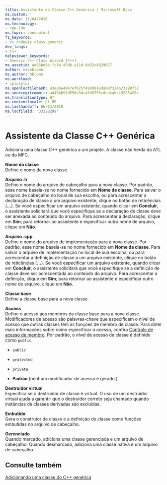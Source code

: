 ```yaml
---
title: Assistente da Classe C++ Genérica | Microsoft Docs
ms.custom: ''
ms.date: 11/04/2016
ms.technology:
- cpp-ide
ms.topic: conceptual
f1_keywords:
- vc.codewiz.class.generic
dev_langs:
- C++
helpviewer_keywords:
- Generic C++ Class Wizard [C++]
ms.assetid: aa95be9e-fc1b-45db-a11d-0d32c4929077
author: mikeblome
ms.author: mblome
ms.workload:
- cplusplus
ms.openlocfilehash: 43e86a4047ef025f49dd01eda90f324623a90752
ms.sourcegitcommit: a4454b91d556a3dc43d8755cdcdeabcc9285a20e
ms.translationtype: HT
ms.contentlocale: pt-BR
ms.lasthandoff: 06/04/2018
ms.locfileid: "33328299"
---
```

# <a name="generic-c-class-wizard"></a>Assistente da Classe C++ Genérica
Adiciona uma classe C++ genérica a um projeto. A classe não herda da ATL ou do MFC.  
  
 **Nome da classe**  
 Define o nome da nova classe.  
  
 **Arquivo .h**  
 Define o nome do arquivo de cabeçalho para a nova classe. Por padrão, esse nome baseia-se no nome fornecido em **Nome da classe**. Para salvar o arquivo de cabeçalho no local de sua escolha, ou para acrescentar a declaração de classe a um arquivo existente, clique no botão de reticências (**...**). Se você especificar um arquivo existente, quando clicar em **Concluir**, o assistente solicitará que você especifique se a declaração de classe deve ser anexada ao conteúdo do arquivo. Para acrescentar a declaração, clique em **Sim**; para retornar ao assistente e especificar outro nome de arquivo, clique em **Não**.  
  
 **Arquivo .cpp**  
 Define o nome do arquivo de implementação para a nova classe. Por padrão, esse nome baseia-se no nome fornecido em **Nome da classe**. Para salvar o arquivo de implementação no local de sua escolha, ou para acrescentar a definição de classe a um arquivo existente, clique no botão de reticências (**...**). Se você especificar um arquivo existente, quando clicar em **Concluir**, o assistente solicitará que você especifique se a definição de classe deve ser acrescentada ao conteúdo do arquivo. Para acrescentar a definição, clique em **Sim**; para retornar ao assistente e especificar outro nome de arquivo, clique em **Não**.  
  
 **Classe base**  
 Define a classe base para a nova classe.  
  
 **Access**  
 Define o acesso aos membros da classe base para a nova classe. Modificadores de acesso são palavras-chave que especificam o nível de acesso que outras classes têm às funções de membro de classe. Para obter mais informações sobre como especificar o acesso, confira [Controle de acesso de membro](../cpp/member-access-control-cpp.md). Por padrão, o nível de acesso de classe é definido como `public`.  
  
-   `public`  
  
-   `protected`  
  
-   `private`  
  
-   **Padrão** (nenhum modificador de acesso é gerado.)  
  
 **Destruidor virtual**  
 Especifica se o destruidor de classe é virtual. O uso de um destruidor virtual ajuda a garantir que o destruidor correto seja chamado quando instâncias de classes derivadas são excluídas.  
  
 **Embutido**  
 Gera o construtor de classe e a definição de classe como funções embutidas no arquivo de cabeçalho.  
  
 **Gerenciado**  
 Quando marcado, adiciona uma classe gerenciada e um arquivo de cabeçalho. Quando desmarcado, adiciona uma classe nativa e um arquivo de cabeçalho.  
  
## <a name="see-also"></a>Consulte também  
 [Adicionando uma classe do C++ genérica](../ide/adding-a-generic-cpp-class.md)